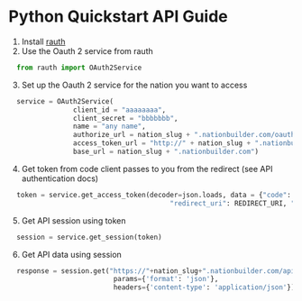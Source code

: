 Python Quickstart API Guide
===========================

1. Install [rauth](https://github.com/litl/rauth)
2. Use the Oauth 2 service from rauth
```python
  from rauth import OAuth2Service
```

3. Set up the Oauth 2 service for the nation you want to access
```python
  service = OAuth2Service(
                client_id = "aaaaaaaa",
                client_secret = "bbbbbbb",
                name = "any name",
                authorize_url = nation_slug + ".nationbuilder.com/oauth/authorize",
                access_token_url = "http://" + nation_slug + ".nationbuilder.com/oauth/token",
                base_url = nation_slug + ".nationbuilder.com")
```

4. Get token from code client passes to you from the redirect (see API authentication docs)
```python
  token = service.get_access_token(decoder=json.loads, data = {"code": code,
                                        "redirect_uri": REDIRECT_URI, "grant_type": "authorization_code"})
```

5. Get API session using token
```python
  session = service.get_session(token)
```

6. Get API data using session
``` python
  response = session.get("https://"+nation_slug+".nationbuilder.com/api/v1/people", 
                          params={'format': 'json'}, 
                          headers={'content-type': 'application/json'})
```
